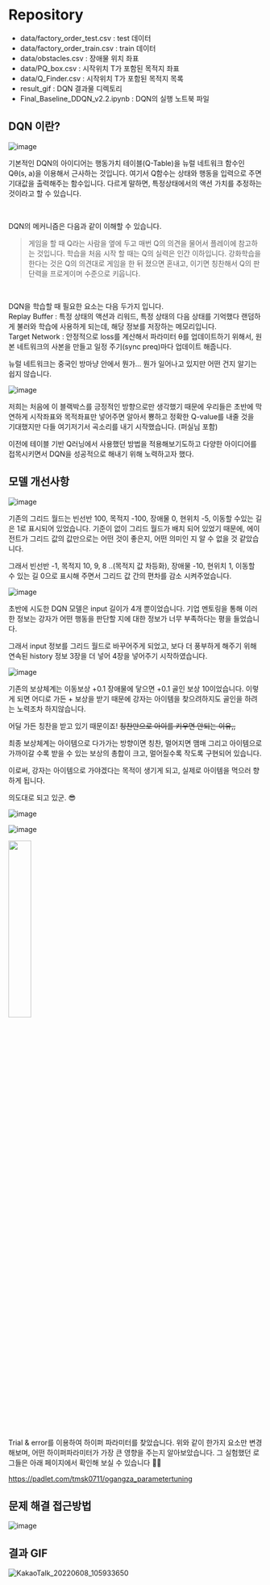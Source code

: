 # Repository
* data/factory_order_test.csv : test 데이터
* data/factory_order_train.csv : train 데이터
* data/obstacles.csv : 장애물 위치 좌표
* data/PQ_box.csv : 시작위치 T가 포함된 목적지 좌표
* data/Q_Finder.csv : 시작위치 T가 포함된 목적지 목록
* result_gif : DQN 결과물 디렉토리
* Final_Baseline_DDQN_v2.2.ipynb : DQN의 실행 노트북 파일

## DQN 이란?
![image](https://user-images.githubusercontent.com/96896665/172666327-cadda250-083d-4b52-9607-e5f572e965ae.png)

기본적인 DQN의 아이디어는 행동가치 테이블(Q-Table)을 뉴럴 네트워크 함수인 Qθ(s, a)을 이용해서 근사하는 것입니다.
여기서 Q함수는 상태와 행동을 입력으로 주면 기대값을 출력해주는 함수입니다. 다르게 말하면, 특정상태에서의 액션 가치를 추정하는 것이라고 할 수 있습니다.

<br>

DQN의 메커니즘은 다음과 같이 이해할 수 있습니다.

> 게임을 할 때 Q라는 사람을 옆에 두고 매번 Q의 의견을 물어서 플레이에 참고하는 것입니다. 학습을 처음 시작 할 때는 Q의 실력은 인간 이하입니다. 강화학습을 한다는 것은 Q의 의견대로 게임을 한 뒤 졌으면 혼내고, 이기면 칭찬해서 Q의 판단력을 프로게이머 수준으로 키웁니다.

<br>

DQN을 학습할 때 필요한 요소는 다음 두가지 입니다. <br>
Replay Buffer : 특정 상태의 액션과 리워드, 특정 상태의 다음 상태를 기억했다 랜덤하게 불러와 학습에 사용하게 되는데, 해당 정보를 저장하는 메모리입니다.<br>
Target Network : 안정적으로 loss를 계산해서 파라미터 θ를 업데이트하기 위해서, 원본 네트워크의 사본을 만들고
                 일정 주기(sync preq)마다 업데이트 해줍니다.

뉴럴 네트워크는 중국인 방마냥 안에서 뭔가... 뭔가 일어나고 있지만 어떤 건지 알기는 쉽지 않습니다.

![image](https://user-images.githubusercontent.com/96896665/172724632-6513e9f0-4e23-4f9e-baee-af8c8613ee4c.png)

저희는 처음에 이 블랙박스를 긍정적인 방향으로만 생각했기 때문에 우리들은 초반에 막연하게 시작좌표와 목적좌표만 넣어주면
알아서 뿅하고 정확한 Q-value를 내줄 것을 기대했지만
다들 여기저기서 곡소리를 내기 시작했습니다.
(퍼실님 포함)<br>

이전에 테이블 기반 Q러닝에서 사용했던 방법을 적용해보기도하고
다양한 아이디어를 접목시키면서 DQN을 성공적으로 해내기 위해 노력하고자 했다.


## 모델 개선사항
![image](https://user-images.githubusercontent.com/96896665/172663529-1c8414f5-5439-43ae-b02e-6ffc17c58d1f.png)

기존의 그리드 월드는 빈선반 100, 목적지 -100, 장애물 0, 현위치 -5, 이동할 수있는 길은 1로 표시되어 있었습니다. 기준이 없이 그리드 월드가 배치 되어 있었기 때문에, 에이전트가 그리드 값의 값만으로는 어떤 것이 좋은지, 어떤 의미인 지 알 수 없을 것 같았습니다. 

그래서 빈선반 -1, 목적지 10, 9, 8 ..(목적지 값 차등화), 장애물 -10, 현위치 1, 이동할 수 있는 길 0으로 표시해 주면서 그리드 값 간의 편차를 감소 시켜주었습니다.

![image](https://user-images.githubusercontent.com/96896665/172663971-572babd6-37fb-46a4-a8bd-a640b7938ef9.png)

초반에 시도한 DQN 모델은  input 길이가 4개 뿐이었습니다. 기업 멘토링을 통해 이러한 정보는 강자가 어떤 행동을 판단할 지에 대한 정보가 너무 부족하다는 평을 들었습니다.

그래서 input 정보를 그리드 월드로 바꾸어주게 되었고, 보다 더 풍부하게 해주기 위해 연속된 history 정보 3장을 더 넣어 4장을 넣어주기 시작하였습니다.

![image](https://user-images.githubusercontent.com/96896665/172664491-ad48516d-aded-48f2-bc2a-0af518e35a4b.png)

기존의 보상체계는 이동보상 +0.1 장애물에 닿으면 +0.1 골인 보상 10이었습니다. 이렇게 되면 어디로 가든 + 보상을 받기 때문에 강자는 아이템을 찾으려하지도 골인을 하려는 노력조차 하지않습니다.

어딜 가든 칭찬을 받고 있기 때문이죠! ~~칭찬만으로 아이를 키우면 안되는 이유,,~~

최종 보상체계는 아이템으로 다가가는 방향이면 칭찬, 멀어지면 맴매
그리고 아이템으로 가까이갈 수록 받을 수 있는 보상의 총합이 크고, 멀어질수록 작도록 구현되어 있습니다.

이로써, 강자는 아이템으로 가야겠다는 목적이 생기게 되고, 실제로 아이템을 먹으러 향하게 됩니다.

의도대로 되고 있군. 😎


![image](https://user-images.githubusercontent.com/96896665/172665792-fba90ae3-ceae-431d-96fb-96b6edce2e54.png)

![image](https://user-images.githubusercontent.com/96896665/172664834-02788c86-37d1-4836-b1ab-b31a8f056b3b.png)

<!-- ![image](https://user-images.githubusercontent.com/96896665/172500258-a5c05c51-3200-49b9-9f2e-e806a3e33170.png)
 -->
<img src="https://user-images.githubusercontent.com/80737049/172749375-3d4eac9e-2536-4167-a81f-cb5a8fc9e368.png" width="30%" height="30%">

Trial & error를 이용하여 하이퍼 파라미터를 찾았습니다. 위와 같이 한가지 요소만 변경해보며, 어떤 하이퍼파라미터가 가장 큰 영향을 주는지 알아보았습니다.
그 실험했던 로그들은 아래 페이지에서 확인해 보실 수 있습니다 🤗🤗

https://padlet.com/tmsk0711/ogangza_parametertuning

## 문제 해결 접근방법
![image](https://user-images.githubusercontent.com/96896665/172665424-fb3418a9-df56-4027-998d-16953390b65d.png)


## 결과 GIF
![KakaoTalk_20220608_105933650](https://user-images.githubusercontent.com/96896665/172556914-95015cc3-0349-46a6-bd27-5c9363cac509.gif)

